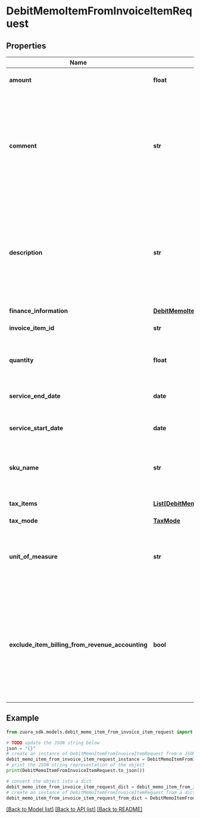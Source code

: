 # DebitMemoItemFromInvoiceItemRequest


## Properties

Name | Type | Description | Notes
------------ | ------------- | ------------- | -------------
**amount** | **float** | The amount of the debit memo item. | 
**comment** | **str** | Comments about the debit memo item. **Note**: This field is not available if you set the &#x60;zuora-version&#x60; request header to &#x60;257.0&#x60; or later. | [optional] 
**description** | **str** | The description of the debit memo item. **Note**: This field is only available if you set the &#x60;zuora-version&#x60; request header to &#x60;257.0&#x60; or later. | [optional] 
**finance_information** | [**DebitMemoItemFromInvoiceItemFinanceInformation**](DebitMemoItemFromInvoiceItemFinanceInformation.md) |  | [optional] 
**invoice_item_id** | **str** | The ID of the invoice item. | [optional] 
**quantity** | **float** | The number of units for the debit memo item. | [optional] 
**service_end_date** | **date** | The service end date of the debit memo item. | [optional] 
**service_start_date** | **date** | The service start date of the debit memo item.   | [optional] 
**sku_name** | **str** | The name of the charge associated with the invoice. | 
**tax_items** | [**List[DebitMemoTaxItemFromInvoiceTaxItemRequest]**](DebitMemoTaxItemFromInvoiceTaxItemRequest.md) | Container for taxation items. | [optional] 
**tax_mode** | [**TaxMode**](TaxMode.md) |  | [optional] 
**unit_of_measure** | **str** | The definable unit that you measure when determining charges. | [optional] 
**exclude_item_billing_from_revenue_accounting** | **bool** | The flag to exclude the debit memo item from revenue accounting.  **Note**: This field is only available if you have the Billing - Revenue Integration feature enabled.  | [optional] 

## Example

```python
from zuora_sdk.models.debit_memo_item_from_invoice_item_request import DebitMemoItemFromInvoiceItemRequest

# TODO update the JSON string below
json = "{}"
# create an instance of DebitMemoItemFromInvoiceItemRequest from a JSON string
debit_memo_item_from_invoice_item_request_instance = DebitMemoItemFromInvoiceItemRequest.from_json(json)
# print the JSON string representation of the object
print(DebitMemoItemFromInvoiceItemRequest.to_json())

# convert the object into a dict
debit_memo_item_from_invoice_item_request_dict = debit_memo_item_from_invoice_item_request_instance.to_dict()
# create an instance of DebitMemoItemFromInvoiceItemRequest from a dict
debit_memo_item_from_invoice_item_request_from_dict = DebitMemoItemFromInvoiceItemRequest.from_dict(debit_memo_item_from_invoice_item_request_dict)
```
[[Back to Model list]](../README.md#documentation-for-models) [[Back to API list]](../README.md#documentation-for-api-endpoints) [[Back to README]](../README.md)


